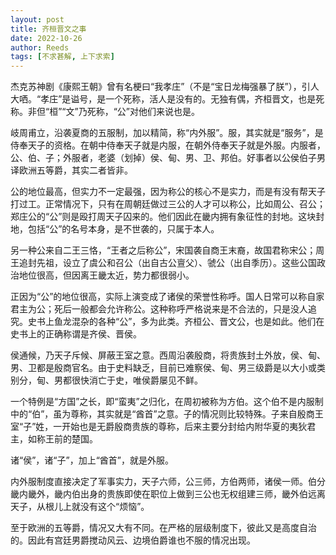 ```yaml
---
layout: post
title: 齐桓晋文之事
date: 2022-10-26
author: Reeds
tags: [不求甚解, 上下求索]
---
```


杰克苏神剧《康熙王朝》曾有名梗曰“我孝庄”（不是“宝日龙梅强暴了朕”），引人大哂。“孝庄”是谥号，是一个死称，活人是没有的。无独有偶，齐桓晋文，也是死称。非但“桓”“文”乃死称，“公”对他们来说也是。

岐周甫立，沿袭夏商的五服制，加以精简，称“内外服”。服，其实就是“服务”，是侍奉天子的资格。在朝中侍奉天子就是内服，在朝外侍奉天子就是外服。内服者，公、伯、子；外服者，老婆（划掉）侯、甸、男、卫、邦伯。好事者以公侯伯子男译欧洲五等爵，其实二者皆非。

公的地位最高，但实力不一定最强，因为称公的核心不是实力，而是有没有帮天子打过工。正常情况下，只有在周朝廷做过三公的人才可以称公，比如周公、召公；郑庄公的“公”则是殴打周天子囚来的。他们因此在畿内拥有象征性的封地。这块封地，包括“公”的名号本身，是不世袭的，只属于本人。

另一种公来自二王三恪，“王者之后称公”，宋国袭自商王末裔，故国君称宋公；周王追封先祖，设立了虞公和召公（出自古公亶父）、虢公（出自季历）。这些公国政治地位很高，但因离王畿太近，势力都很弱小。

正因为“公”的地位很高，实际上演变成了诸侯的荣誉性称呼。国人日常可以称自家君主为公；死后一般都会允许称公。这种称呼严格说来是不合法的，只是没人追究。史书上鱼龙混杂的各种“公”，多为此类。齐桓公、晋文公，也是如此。他们在史书上的正确称谓是齐侯、晋侯。

侯通候，乃天子斥候、屏蔽王室之意。西周沿袭殷商，将贵族封土外放，侯、甸、男、卫都是殷商官名。由于史料缺乏，目前已难察侯、甸、男三级爵是以大小或类别分，甸、男都很快消亡于史，唯侯爵屡见不鲜。

一个特例是“方国”之长，即“蛮夷”之归化，在周初被称为方伯。这个伯不是内服制中的“伯”，虽为尊称，其实就是“酋首”之意。子的情况则比较特殊。子来自殷商王室“子”姓，一开始也是无爵殷商贵族的尊称，后来主要分封给内附华夏的夷狄君主，如称王前的楚国。

诸“侯”，诸“子”，加上“酋首”，就是外服。

内外服制度直接决定了军事实力，天子六师，公三师，方伯两师，诸侯一师。伯分畿内畿外，畿内伯出身的贵族即使在职位上做到三公也无权组建三师，畿外伯远离天子，从根儿上就没有这个“烦恼”。

至于欧洲的五等爵，情况又大有不同。在严格的层级制度下，彼此又是高度自治的。因此有宫廷男爵搅动风云、边境伯爵谁也不服的情况出现。